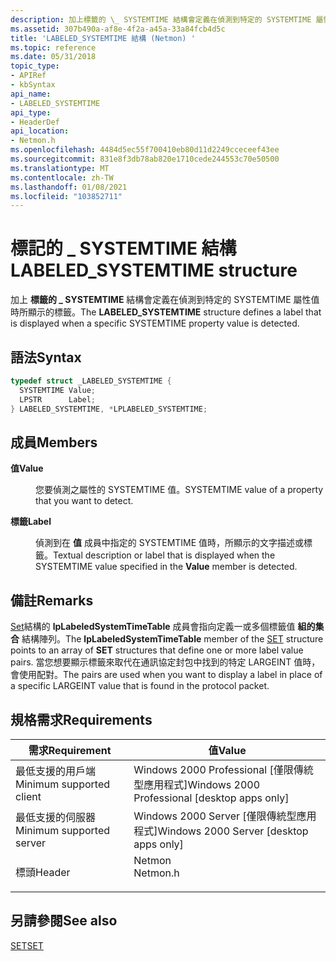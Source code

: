 ```yaml
---
description: 加上標籤的 \_ SYSTEMTIME 結構會定義在偵測到特定的 SYSTEMTIME 屬性值時所顯示的標籤。
ms.assetid: 307b490a-af8e-4f2a-a45a-33a84fcb4d5c
title: 'LABELED_SYSTEMTIME 結構 (Netmon) '
ms.topic: reference
ms.date: 05/31/2018
topic_type:
- APIRef
- kbSyntax
api_name:
- LABELED_SYSTEMTIME
api_type:
- HeaderDef
api_location:
- Netmon.h
ms.openlocfilehash: 4484d5ec55f700410eb80d11d2249cceceef43ee
ms.sourcegitcommit: 831e8f3db78ab820e1710cede244553c70e50500
ms.translationtype: MT
ms.contentlocale: zh-TW
ms.lasthandoff: 01/08/2021
ms.locfileid: "103852711"
---
```

# <a name="labeled_systemtime-structure"></a><span data-ttu-id="30cee-103">標記的 \_ SYSTEMTIME 結構</span><span class="sxs-lookup"><span data-stu-id="30cee-103">LABELED\_SYSTEMTIME structure</span></span>

<span data-ttu-id="30cee-104">加上 **標籤的 \_ SYSTEMTIME** 結構會定義在偵測到特定的 SYSTEMTIME 屬性值時所顯示的標籤。</span><span class="sxs-lookup"><span data-stu-id="30cee-104">The **LABELED\_SYSTEMTIME** structure defines a label that is displayed when a specific SYSTEMTIME property value is detected.</span></span>

## <a name="syntax"></a><span data-ttu-id="30cee-105">語法</span><span class="sxs-lookup"><span data-stu-id="30cee-105">Syntax</span></span>


```C++
typedef struct _LABELED_SYSTEMTIME {
  SYSTEMTIME Value;
  LPSTR      Label;
} LABELED_SYSTEMTIME, *LPLABELED_SYSTEMTIME;
```



## <a name="members"></a><span data-ttu-id="30cee-106">成員</span><span class="sxs-lookup"><span data-stu-id="30cee-106">Members</span></span>

<dl> <dt>

<span data-ttu-id="30cee-107">**值**</span><span class="sxs-lookup"><span data-stu-id="30cee-107">**Value**</span></span>
</dt> <dd>

<span data-ttu-id="30cee-108">您要偵測之屬性的 SYSTEMTIME 值。</span><span class="sxs-lookup"><span data-stu-id="30cee-108">SYSTEMTIME value of a property that you want to detect.</span></span>

</dd> <dt>

<span data-ttu-id="30cee-109">**標籤**</span><span class="sxs-lookup"><span data-stu-id="30cee-109">**Label**</span></span>
</dt> <dd>

<span data-ttu-id="30cee-110">偵測到在 **值** 成員中指定的 SYSTEMTIME 值時，所顯示的文字描述或標籤。</span><span class="sxs-lookup"><span data-stu-id="30cee-110">Textual description or label that is displayed when the SYSTEMTIME value specified in the **Value** member is detected.</span></span>

</dd> </dl>

## <a name="remarks"></a><span data-ttu-id="30cee-111">備註</span><span class="sxs-lookup"><span data-stu-id="30cee-111">Remarks</span></span>

<span data-ttu-id="30cee-112">[Set](set.md)結構的 **lpLabeledSystemTimeTable** 成員會指向定義一或多個標籤值 **組的集合** 結構陣列。</span><span class="sxs-lookup"><span data-stu-id="30cee-112">The **lpLabeledSystemTimeTable** member of the [SET](set.md) structure points to an array of **SET** structures that define one or more label value pairs.</span></span> <span data-ttu-id="30cee-113">當您想要顯示標籤來取代在通訊協定封包中找到的特定 LARGEINT 值時，會使用配對。</span><span class="sxs-lookup"><span data-stu-id="30cee-113">The pairs are used when you want to display a label in place of a specific LARGEINT value that is found in the protocol packet.</span></span>

## <a name="requirements"></a><span data-ttu-id="30cee-114">規格需求</span><span class="sxs-lookup"><span data-stu-id="30cee-114">Requirements</span></span>



| <span data-ttu-id="30cee-115">需求</span><span class="sxs-lookup"><span data-stu-id="30cee-115">Requirement</span></span> | <span data-ttu-id="30cee-116">值</span><span class="sxs-lookup"><span data-stu-id="30cee-116">Value</span></span> |
|-------------------------------------|-------------------------------------------------------------------------------------|
| <span data-ttu-id="30cee-117">最低支援的用戶端</span><span class="sxs-lookup"><span data-stu-id="30cee-117">Minimum supported client</span></span><br/> | <span data-ttu-id="30cee-118">Windows 2000 Professional \[僅限傳統型應用程式\]</span><span class="sxs-lookup"><span data-stu-id="30cee-118">Windows 2000 Professional \[desktop apps only\]</span></span><br/>                          |
| <span data-ttu-id="30cee-119">最低支援的伺服器</span><span class="sxs-lookup"><span data-stu-id="30cee-119">Minimum supported server</span></span><br/> | <span data-ttu-id="30cee-120">Windows 2000 Server \[僅限傳統型應用程式\]</span><span class="sxs-lookup"><span data-stu-id="30cee-120">Windows 2000 Server \[desktop apps only\]</span></span><br/>                                |
| <span data-ttu-id="30cee-121">標頭</span><span class="sxs-lookup"><span data-stu-id="30cee-121">Header</span></span><br/>                   | <dl> <span data-ttu-id="30cee-122"><dt>Netmon</dt></span><span class="sxs-lookup"><span data-stu-id="30cee-122"><dt>Netmon.h</dt></span></span> </dl> |



## <a name="see-also"></a><span data-ttu-id="30cee-123">另請參閱</span><span class="sxs-lookup"><span data-stu-id="30cee-123">See also</span></span>

<dl> <dt>

[<span data-ttu-id="30cee-124">SET</span><span class="sxs-lookup"><span data-stu-id="30cee-124">SET</span></span>](set.md)
</dt> </dl>

 

 




